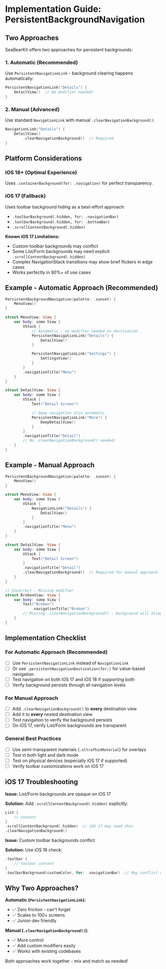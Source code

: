 # Implementation Guide: PersistentBackgroundNavigation

## Two Approaches

SeaBearKit offers two approaches for persistent backgrounds:

### 1. Automatic (Recommended)

Use `PersistentNavigationLink` - background clearing happens automatically:

```swift
PersistentNavigationLink("Details") {
    DetailView()  // No modifier needed!
}
```

### 2. Manual (Advanced)

Use standard `NavigationLink` with manual `.clearNavigationBackground()`:

```swift
NavigationLink("Details") {
    DetailView()
        .clearNavigationBackground()  // Required
}
```

## Platform Considerations

### iOS 18+ (Optimal Experience)

Uses `.containerBackground(for: .navigation)` for perfect transparency.

### iOS 17 (Fallback)

Uses toolbar background hiding as a best-effort approach:
- `.toolbarBackground(.hidden, for: .navigationBar)`
- `.toolbarBackground(.hidden, for: .bottomBar)`
- `.scrollContentBackground(.hidden)`

**Known iOS 17 Limitations:**
- Custom toolbar backgrounds may conflict
- Some List/Form backgrounds may need explicit `.scrollContentBackground(.hidden)`
- Complex NavigationStack transitions may show brief flickers in edge cases
- Works perfectly in 90%+ of use cases

## Example - Automatic Approach (Recommended)

```swift
PersistentBackgroundNavigation(palette: .sunset) {
    MenuView()
}

struct MenuView: View {
    var body: some View {
        VStack {
            // Automatic - no modifier needed on destination
            PersistentNavigationLink("Details") {
                DetailView()
            }

            PersistentNavigationLink("Settings") {
                SettingsView()
            }
        }
        .navigationTitle("Menu")
    }
}

struct DetailView: View {
    var body: some View {
        VStack {
            Text("Detail Screen")

            // Deep navigation also automatic
            PersistentNavigationLink("More") {
                DeepDetailView()
            }
        }
        .navigationTitle("Detail")
        // No .clearNavigationBackground() needed!
    }
}
```

## Example - Manual Approach

```swift
PersistentBackgroundNavigation(palette: .sunset) {
    MenuView()
}

struct MenuView: View {
    var body: some View {
        VStack {
            NavigationLink("Details") {
                DetailView()
            }
        }
        .navigationTitle("Menu")
    }
}

struct DetailView: View {
    var body: some View {
        VStack {
            Text("Detail Screen")
        }
        .navigationTitle("Detail")
        .clearNavigationBackground()  // Required for manual approach
    }
}

// Incorrect - Missing modifier
struct BrokenView: View {
    var body: some View {
        Text("Broken")
            .navigationTitle("Broken")
        // Missing .clearNavigationBackground() - background will disappear!
    }
}
```

## Implementation Checklist

### For Automatic Approach (Recommended)

- [ ] Use `PersistentNavigationLink` instead of `NavigationLink`
- [ ] Or use `.persistentNavigationDestination(for:)` for value-based navigation
- [ ] Test navigation on both iOS 17 and iOS 18 if supporting both
- [ ] Verify background persists through all navigation levels

### For Manual Approach

- [ ] Add `.clearNavigationBackground()` to **every** destination view
- [ ] Add it to **every** nested destination view
- [ ] Test navigation to verify the background persists
- [ ] On iOS 17, verify List/Form backgrounds are transparent

### General Best Practices

- [ ] Use semi-transparent materials (`.ultraThinMaterial`) for overlays
- [ ] Test in both light and dark mode
- [ ] Test on physical devices (especially iOS 17 if supported)
- [ ] Verify toolbar customizations work on iOS 17

## iOS 17 Troubleshooting

**Issue:** List/Form backgrounds are opaque on iOS 17

**Solution:** Add `.scrollContentBackground(.hidden)` explicitly:
```swift
List {
    // content
}
.scrollContentBackground(.hidden)  // iOS 17 may need this
.clearNavigationBackground()
```

**Issue:** Custom toolbar backgrounds conflict

**Solution:** Use iOS 18 check:
```swift
.toolbar {
    // toolbar content
}
.toolbarBackground(customColor, for: .navigationBar)  // May conflict on iOS 17
```

## Why Two Approaches?

**Automatic (`PersistentNavigationLink`):**
- ✅ Zero friction - can't forget
- ✅ Scales to 100+ screens
- ✅ Junior-dev friendly

**Manual (`.clearNavigationBackground()`):**
- ✅ More control
- ✅ Add custom modifiers easily
- ✅ Works with existing codebases

Both approaches work together - mix and match as needed!
